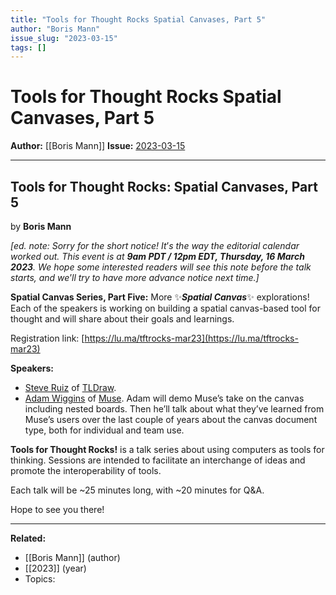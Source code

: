 ```yaml
---
title: "Tools for Thought Rocks Spatial Canvases, Part 5"
author: "Boris Mann"
issue_slug: "2023-03-15"
tags: []
---
```


# Tools for Thought Rocks Spatial Canvases, Part 5

**Author:** [[Boris Mann]]
**Issue:** [2023-03-15](https://plex.collectivesensecommons.org/2023-03-15/)

---

## Tools for Thought Rocks: Spatial Canvases, Part 5
by **Boris Mann**

*[ed. note: Sorry for the short notice! It*’*s the way the editorial calendar worked out. This event is at **9am PDT / 12pm EDT, Thursday, 16 March 2023**. We hope some interested readers will see this note before the talk starts, and we*’*ll try to have more advance notice next time.]*

​**Spatial Canvas Series, Part Five:** More ✨***Spatial Canvas***✨ explorations! Each of the speakers is working on building a spatial canvas-based tool for thought and will share about their goals and learnings.

Registration link: [https://lu.ma/tftrocks-mar23](https://lu.ma/tftrocks-mar23)

​​​**Speakers:**

- ​[Steve Ruiz](https://twitter.com/steveruizok) of [TLDraw](https://www.tldraw.com/).
- ​[Adam Wiggins](https://twitter.com/_adamwiggins_) of [Muse](https://museapp.com/). Adam will demo Muse’s take on the canvas including nested boards. Then he’ll talk about what they’ve learned from Muse’s users over the last couple of years about the canvas document type, both for individual and team use.

**Tools for Thought Rocks!** is a talk series about using computers as tools for thinking. Sessions are intended to facilitate an interchange of ideas and promote the interoperability of tools.

​​​​Each talk will be ~25 minutes long, with ~20 minutes for Q&A.

​​Hope to see you there!

---

**Related:**
- [[Boris Mann]] (author)
- [[2023]] (year)
- Topics: 

